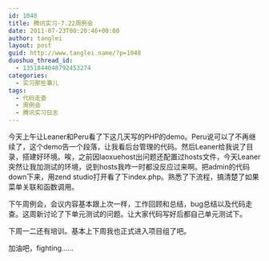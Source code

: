 ```yaml
---
id: 1048
title: 腾讯实习-7.22周例会
date: 2011-07-23T00:20:46+00:00
author: tanglei
layout: post
guid: http://www.tanglei.name/?p=1048
duoshuo_thread_id:
  - 1351844048792453274
categories:
  - 实习那些事儿
tags:
  - 代码走查
  - 周例会
  - 腾讯实习日志
---
```

今天上午让Leaner和Peru看了下这几天写的PHP的demo。Peru说可以了不再继续了，这个demo告一个段落，让我看后台管理的代码。然后Leaner给我说了目录，搭建好环境。唉，之前因laoxuehost出问题还配置过hosts文件，今天Leaner突然让我加测试的环境，说到hosts我咋一时都没反应过来啊。把admin的代码down下来，用zend studio打开看了下index.php。熟悉了下流程，搞清楚了如果菜单关联和函数调用。

下午周例会，会议内容基本跟上次一样，工作回顾和总结，bug总结以及代码走查。这周新讨论了下单元测试的问题。让大家代码写好后都自己单元测试下。

下周一二还有培训。基本上下周我也正式进入项目组了吧。

加油吧，fighting……
